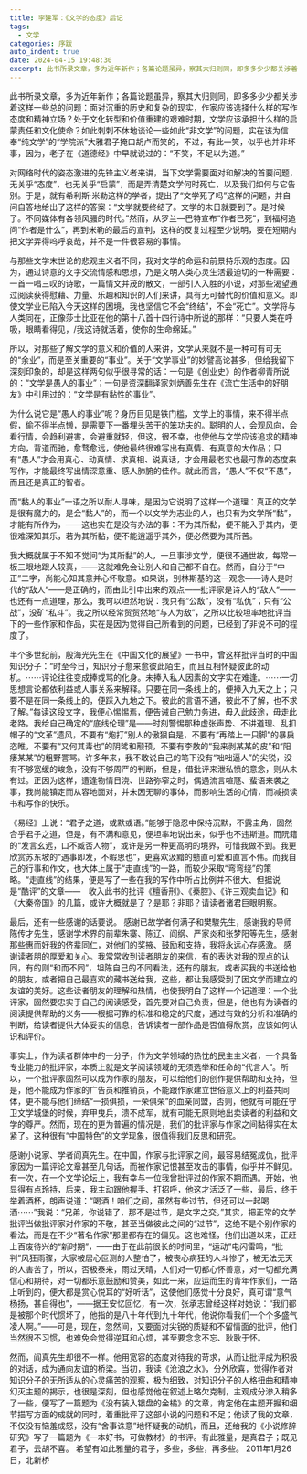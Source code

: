 ```yaml
---
title: 李建军：《文学的态度》后记
tags:
  - 文学
categories: 序跋
auto_indent: true
date: 2024-04-15 19:48:30
excerpt: 此书所录文章，多为近年新作；各篇论题虽异，察其大归则同，即多多少少都关涉着这样一些总的问题：面对沉重的历史和复杂的现实，作家应该选择什么样的写作态度和精神立场？处于文化转型和价值重建的艰难时期，文学应该承担什么样的启蒙责任和文化使命？如此刺刺不休地谈论一些如此“非文学”的问题，实在该为信奉“纯文学”的“学院派”大雅君子掩口胡卢而笑的，不过，有此一笑，似乎也并非坏事，因为，老子在《道德经》中早就说过的：“不笑，不足以为道。”
---
```

此书所录文章，多为近年新作；各篇论题虽异，察其大归则同，即多多少少都关涉着这样一些总的问题：面对沉重的历史和复杂的现实，作家应该选择什么样的写作态度和精神立场？处于文化转型和价值重建的艰难时期，文学应该承担什么样的启蒙责任和文化使命？如此刺刺不休地谈论一些如此“非文学”的问题，实在该为信奉“纯文学”的“学院派”大雅君子掩口胡卢而笑的，不过，有此一笑，似乎也并非坏事，因为，老子在《道德经》中早就说过的：“不笑，不足以为道。”

对网络时代的姿态激进的先锋主义者来讲，当下文学需要面对和解决的首要问题，无关乎“态度”，也无关乎“启蒙”，而是弄清楚文学何时死亡，以及我们如何与它告别。于是，就有希利斯·米勒这样的学者，提出了“文学死了吗”这样的问题，并自问自答地给出了这样的答案：“文学就要终结了。文学的末日就要到了。是时候了。不同媒体有各领风骚的时代。”然而，从罗兰—巴特宣布“作者已死”，到福柯追问“作者是什么”，再到米勒的最后的宣判，这样的反复过程至少说明，要在短期内把文学弄得呜呼哀哉，并不是一件很容易的事情。

与那些文学末世论的悲观主义者不同，我对文学的命运和前景持乐观的态度。因为，通过诗意的文字交流情感和思想，乃是文明人类心灵生活最迫切的一种需要：一首一唱三叹的诗歌，一篇情文并茂的散文，一部引人入胜的小说，对那些渴望通过阅读获得慰藉、力量、乐趣和知识的人们来讲，具有无可替代的价值和意义。即使文学业已陷入今天这样的困境，我也坚信它不会“终结”，不会“死亡”。文学将与人类同在，正像莎士比亚在他的第十八首十四行诗中所说的那样：“只要人类在呼吸，眼睛看得见，/我这诗就活着，使你的生命绵延。”

所以，对那些了解文学的意义和价值的人来讲，文学从来就不是一种可有可无的“余业”，而是至关重要的“事业”。关于“文学事业”的妙譬高论甚多，但给我留下深刻印象的，却是这样两句似乎很寻常的话：一句是《创业史》的作者柳青所说的：“文学是愚人的事业”；一句是资深翻译家刘炳善先生在《流亡生活中的好朋友》中引用过的：“文学是有黏性的事业”。

为什么说它是“愚人的事业”呢？身历目见是铁门槛，文学上的事情，来不得半点假，偷不得半点懒，是需要下一番埋头苦干的笨功夫的。聪明的人，会观风向，会看行情，会趋利避害，会避重就轻，但这，很不幸，也使他与文学应该追求的精神方向，背道而驰，愈骛愈远，使他最终很难写出有真情、有真意的大作品；只有“愚人”才会用真心、动真情、求真相、说真话，才会用最老实也最可靠的态度来写作，才能最终写出情深意重、感人肺腑的佳作。就此而言，“愚人”不仅“不愚”，而且还是真正的智者。

而“黏人的事业”一语之所以耐人寻味，是因为它说明了这样一个道理：真正的文学是很有魔力的，是会“黏人”的，而一个以文学为志业的人，也只有为文学所“黏”，才能有所作为，——这也实在是没有办法的事：不为其所黏，便不能入乎其内，便很难深知其乐，若为其所黏，便不能逍遥乎其外，便必然要为其所苦。

我大概就属于不知不觉间“为其所黏”的人，一旦事涉文学，便很不通世故，每常一板三眼地跟人较真，——这就难免会让别人和自己都不自在。然而，自分于“中正”二字，尚能心知其意并心怀敬意。如果说，别林斯基的这一观念——诗人是时代的“敌人”——是正确的，而由此引申出来的观点——批评家是诗人的“敌人”——也还有一点道理，那么，我可以坦然地说：我只有“公敌”，没有“私仇”；只有“公战”，没矿“私斗”。我之所以经常贸贸然地“与人为敌”，之所以比较坦率地批评当下的一些作家和作品，实在是因为觉得自己所看到的问题，已经到了非说不可的程度了。

半个多世纪前，殷海光先生在《中国文化的展望》一书中，曾这样批评当时的中国知识分子：“时至今日，知识分子愈来愈彼此陌生，而且互相怀疑彼此的动机。⋯⋯评论往往变成捧或骂的化身。未捧入私人因素的文字实在难逢。⋯⋯一切思想言论都依利益或人事关系来解释。只要在同一条线上的，便捧入九天之上；只要不是在同一条线上的，便踩入九地之下。彼此的言语不通，彼此不了解，也不求了解。”每读这段文字，我便心惕惕焉，便告诫自己勉力务进，毋入此歧途，毋走此老路。我给自己确定的“底线伦理”是——时刻警惕那种虚张声势、不讲道理、乱扣帽子的“文革”遗风，不要有“炮打”别人的傲狠自是，不要有“再踏上一只脚”的暴戾恣睢，不要有“又何其毒也”的阴骘和颟顸，不要有李敖的“我来剥某某的皮”和“阳痿某某”的粗野詈骂。许多年来，我不敢说自己的笔下没有“咄咄逼人”的尖锐，没有不够宽缓的峻急，没有不够周严的判断，但是，借批评来泄私愤的意念，则从未有过。正因为这样，遭逢物情日浇、世路弥窄之时，偶遇流言喧豗、蜚语来袭之事，我尚能镇定而从容地面对，并未因无聊的事体，而影响生活的心情，而减损读书和写作的快乐。

《易经》上说：“君子之道，或默或语。”能够于隐忍中保持沉默，不露圭角，固然合乎君子之道，但是，有不满和意见，便坦率地说出来，似乎也不违斯道。而阮籍的“发言玄远，口不臧否人物”，或许是另一种更高明的境界，可惜我做不到。我更欣赏苏东坡的“遇事即发，不暇思也”，更喜欢汲黯的戆直可爱和直言不伟。而我自己的行事和作文，也大体上属于“走直线”的一路，而较少采取“弯弯绕”的策略。“走直线”的结果，便是写了一些在我的写作中所占比例并不很大、但据说是“酷评”的文章—— 收入此书的批评《檀香刑》、《秦腔》、《许三观卖血记》和《大秦帝国》的几篇，或许大概就是了？是耶？非耶？请读者诸君巨眼明察。

最后，还有一些感谢的话要说。
感谢已故学者何满子和樊駿先生，感谢我的导师陈传才先生，感谢学术界的前辈朱寨、陈辽、阎纲、严家炎和张梦阳等先生，感谢那些惠而好我的侪辈同仁，对他们的奖掖、鼓励和支持，我将永远心存感激。
感谢读者朋的厚爱和关心。我常常收到读者朋友的来信，有的表达对我的观点的认同，有的则“和而不同”，坦陈自己的不同看法，还有的朋友，或者买我的书送给他的朋友，或者把自己最喜欢的藏书送给我，这些，都让我感受到了因文学而建立的友谊的美好。这些读者朋友的理解和热情，也使我明白了这样一个记道理：一个批评家，固然要忠实于自己的阅读感受，首先要对自己负责，但是，他也有为读者的阅读提供帮助的义务——根据可靠的标准和稳定的尺度，通过有效的分析和准确的判断，给读者提供大体妥实的信息，告诉读者一部作品是否值得欣赏，应该如何认识和评价。

事实上，作为读者群体中的一分子，作为文学领域的热忱的民主主义者，一个具备专业能力的批评家，本质上就是文学阅读领域的无须选举和任命的“代言人”。所以，一个批评家固然可以成为作家的朋友，可以给他们的创作提供帮助和支持，但是，他不能成为作家的广告员和推销员，不能跟作家建立世俗意义上的利益共同体，更不能与他们缔结“一损俱损，一荣俱荣”的血亲同盟，否则，他就有可能在守卫文学城堡的时候，弃甲曳兵，溃不成军，就有可能无原则地出卖读者的利益和文学的尊严。然而，现在的更为普遍的情况是，我们的批评家与作家之间黏得实在太紧了。这种很有“中国特色”的文学现象，很值得我们反思和研究。

感谢小说家、学者阎真先生。在中国，作家与批评家之间，最容易结冤成仇，批评家因为一篇评论文章甚至几句话，而被作家记恨甚至攻击的事情，似乎并不鲜见。有一次，在一个文学论坛上，我有幸与一位我曾批评过的作家不期而遇。开始，他显得有点玲持，后来，我主动跟他握手、打招呼，他这才活泛了一些，最后，终于举着酒杯，朗声说道：“喝酒！咱们之间，虽然有些过节，但还可以一起喝酒⋯⋯”我说：“兄弟，你说错了，那不是过节，是文字之交。”其实，把正常的文学批评当做批评家对作家的不敬，甚至当做彼此之间的“过节”，这绝不是个别作家的看法，而是在不少“著名作家”那里都存在的偏见。这也难怪，他们出道以来，正赶上百废待兴的“新时期”，——由于在此前很长的时间里，“运动”电闪雷鸣，“批判”风狂雨骤，大家被居心叵测的人整怕了，被丧心病狂的人斗惨了，被无法无天的人害苦了，所以，否极泰来，雨过天晴，人们对一切都心怀善意，对一切都充满信心和期待，对一切都乐意鼓励和赞美，如此一来，应运而生的青年作家们，一路上听到的，便大都是赏心悦耳的“好听话”，这使他们感觉十分良好，真可谓“意气杨扬，甚自得也”，——据王安忆回忆，有一次，张承志曾经这样对她说：“我们都是被那个时代惯坏了，他指的是八十年代到九十年代，他说你看我们一个个多盛气凌人啊。”——可是，现在，忽然间，又要面对尖锐的质疑和不留情面的批评，他们当然很不习惯，也难免会觉得逆耳和心烦，甚至要念念不忘、耿耿于怀。

然而，阎真先生却很不一样。他用宽容的态度对待我的苛求，从而让批评成为积极的对话，成为通向友谊的桥梁。当初，我读《沧浪之水》，分外欣喜，觉得作者对知识分子的无所适从的心灵痛苦的观察，极为细致，对知识分子的人格扭曲和精神幻灭主题的揭示，也很是深刻，但也感觉他在叙述上略欠克制，主观成分渗入稍多了一些，便写了一篇题为《没有装入银盘的金橘》的文章，肯定他在主题开掘和细节描写方面的成就的同时，着重批评了这部小说的问题和不足；他读了我的文章，不仅没有恼羞成怒，没有“舍事诛意”地怀疑我的动机，而且，还给我的《小说修辞研究》写了一篇题为《一本好书，可做教材》的书评。有此雅量，是真君子；既见君子，云胡不喜。
希望有如此雅量的君子，多些，多些，再多些。
2011年1月26日，北新桥
